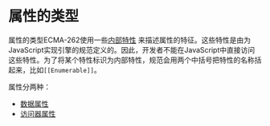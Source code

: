# 属性的类型

属性的类型ECMA-262使用一些<u>内部特性</u> 来描述属性的特征。这些特性是由为JavaScript实现引擎的规范定义的。因此，开发者不能在JavaScript中直接访问这些特性。为了将某个特性标识为内部特性，规范会用两个中括号把特性的名称括起来，比如`[[Enumerable]]`。

属性分两种：

* [数据属性](./数据属性.md)
* [访问器属性](./访问器属性.md)
